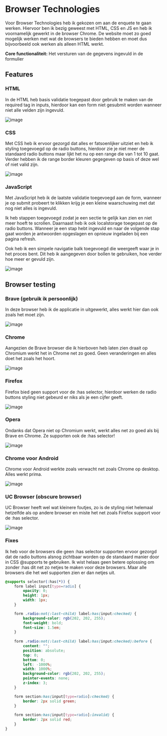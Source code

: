 # Browser Technologies
Voor Browser Technologies heb ik gekozen om aan de enquete te gaan werken. Hiervoor ben ik bezig geweest met HTML, CSS en JS en heb ik voornamelijk gewerkt in de browser Chrome. De website moet zo goed mogelijk werken met wat de browsers te bieden hebben en moet dus bijvoorbeeld ook werken als alleen HTML werkt.

**Core functionaliteit:** Het versturen van de gegevens ingevuld in de formulier

## Features
### HTML
In de HTML heb basis validatie toegepast door gebruik te maken van de required tag in inputs, hierdoor kan een form niet gesubmit worden wanneer niet alle velden zijn ingevuld.

![image](https://github.com/casperdennijs/browser-tech/assets/56598338/3eff7da4-f733-497b-8e7c-0ddff2052aba)

### CSS
Met CSS heb ik ervoor gezorgd dat alles er fatsoenlijker uitziet en heb ik styling toegevoegd op de radio buttons, hierdoor zie je niet meer de standaard radio buttons maar lijkt het nu op een range die van 1 tot 10 gaat. Verder hebben ik de range border kleuren gegegeven op basis of deze wel of niet valid zijn.

![image](https://github.com/casperdennijs/browser-tech/assets/56598338/a9d7d224-0b29-4c26-95fe-6ea54e0a071c)

### JavaScript
Met JavaScript heb ik de laatste validatie toegevoegd aan de form, wanneer je op submit probeert te klikken krijg je een kleine waarschuwing met dat nog niet alles is ingevuld. 

Ik heb stappen toegevoegd zodat je een sectie te gelijk kan zien en niet meer hoeft te scrollen. Daarnaast heb ik ook localstorage toegepast op de radio buttons. Wanneer je een stap hebt ingevuld en naar de volgende stap gaat worden je antwoorden opgeslagen en opnieuw ingeladen bij een pagina refresh. 

Ook heb ik een simpele navigatie balk toegevoegd die weergeeft waar je in het proces bent. Dit heb ik aangegeven door bollen te gebruiken, hoe verder hoe meer er gevuld zijn.

![image](https://github.com/casperdennijs/browser-tech/assets/56598338/542fc72b-814a-456c-80a6-fd81963c909c)

## Browser testing
### Brave (gebruik ik persoonlijk)
In deze browser heb ik de applicatie in uitgewerkt, alles werkt hier dan ook zoals het moet zijn. 

![image](https://github.com/casperdennijs/browser-tech/assets/56598338/99690612-1e05-4803-af41-766bf90bd853)

### Chrome
Aangezien de Brave browser die ik hierboven heb laten zien draait op Chromium werkt het in Chrome net zo goed. Geen veranderingen en alles doet het zoals het hoort.

![image](https://github.com/casperdennijs/browser-tech/assets/56598338/369103d1-e617-4488-bd84-8dc7003ed348)

### Firefox
Firefox bied geen support voor de :has selector, hierdoor werken de radio buttons styling niet gebeurd er niks als je een cijfer geeft.

![image](https://github.com/casperdennijs/browser-tech/assets/56598338/94d7b01c-682f-4464-a55e-905f7dc79a55)

### Opera
Ondanks dat Opera niet op Chromium werkt, werkt alles net zo goed als bij Brave en Chrome. Ze supporten ook de :has selector!

![image](https://github.com/casperdennijs/browser-tech/assets/56598338/489bbb80-7eda-4d56-b90e-67f86720c8e8)

### Chrome voor Android
Chrome voor Android werkte zoals verwacht net zoals Chrome op desktop. Alles werkt prima.

![image](https://github.com/casperdennijs/browser-tech/assets/56598338/a71973c7-3894-4d86-879d-4b66f5c166b4)

### UC Browser (obscure browser)
UC Browser heeft wel wat kleinere foutjes, zo is de styling niet helemaal hetzelfde als op andere browser en miste het net zoals Firefox support voor de :has selector.

![image](https://github.com/casperdennijs/browser-tech/assets/56598338/b02b2001-fc62-4829-aa17-411834504429)

### Fixes
Ik heb voor de browsers die geen :has selector supporten ervoor gezorgd dat de radio buttons alsnog zichtbaar worden op de standaard manier door in CSS @supports te gebruiken. Ik wist helaas geen betere oplossing om zonder :has dit net zo netjes te maken voor deze browsers. Maar alle browsers die het wel supporten zien er dan netjes uit.
```CSS
@supports selector(:has(*)) {
    form label input[type=radio] {
        opacity: 0;
        height: 1px;
        width: 1px;
    }

    form .radio:not(:last-child) label:has(input:checked) {
        background-color: rgb(202, 202, 255);
        font-weight: bold;
        font-size: 1.5em;
    }
    
    form .radio:not(:last-child) label:has(input:checked):before {
        content: "";
        position: absolute;
        top: 0;
        bottom: 0;
        left: -1000%;
        width: 1000%;
        background-color: rgb(202, 202, 255);
        pointer-events: none;
        z-index: 3;
    }

    form section:has(input[type=radio]:checked) {
        border: 2px solid green;
    }
    
    form section:has(input[type=radio]:invalid) {
        border: 2px solid red;
    }
}
```
